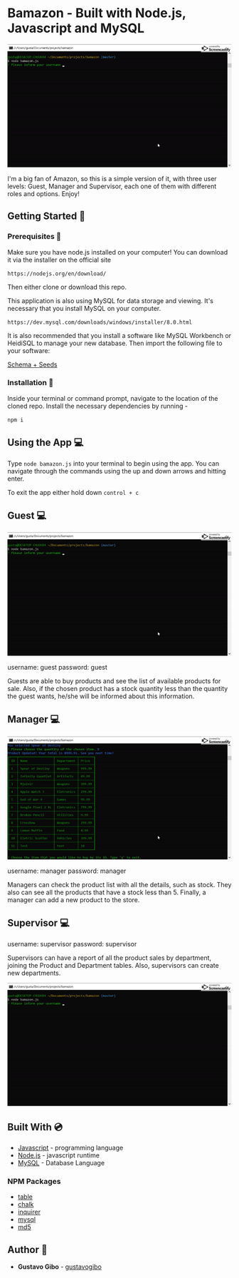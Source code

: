 # Bamazon - Built with Node.js, Javascript and MySQL 

![demo](./gifs/demo.gif)

I'm a big fan of Amazon, so this is a simple version of it, with three user levels: Guest, Manager and Supervisor, each one of them with different roles and options. Enjoy! 

## Getting Started :floppy_disk:

### Prerequisites :open_file_folder:
Make sure you have node.js installed on your computer! You can download it via the installer on the official site
```
https://nodejs.org/en/download/
```
Then either clone or download this repo.

This application is also using MySQL for data storage and viewing. It's necessary that you install MySQL on your computer.
```
https://dev.mysql.com/downloads/windows/installer/8.0.html
```

It is also recommended that you install a software like MySQL Workbench or HeidiSQL to manage your new database. Then import the following file to your software:

[Schema + Seeds](./schema-seeds.sql)

### Installation :file_folder:
Inside your terminal or command prompt, navigate to the location of the cloned repo. Install the necessary dependencies by running - 
```
npm i
```

## Using the App :computer:

Type `node bamazon.js` into your terminal to begin using the app. You can navigate through the commands using the up and down arrows and hitting enter. 

To exit the app either hold down `control + c`

## Guest :computer:

![demo](./gifs/guest.gif)

username: guest
password: guest

Guests are able to buy products and see the list of available products for sale. Also, if the chosen product has a stock quantity less than the quantity the guest wants, he/she will be informed about this information.


## Manager :computer:

![demo](./gifs/manager.gif)

username: manager
password: manager

Managers can check the product list with all the details, such as stock. They also can see all the products that have a stock less than 5. Finally, a manager can add a new product to the store.


## Supervisor :computer:

username: supervisor
password: supervisor

Supervisors can have a report of all the product sales by department, joining the Product and Department tables. Also, supervisors can create new departments.

![demo](./gifs/supervisor.gif)

## Built With :cd:
* [Javascript](https://www.javascript.com/) - programming language
* [Node.js](https://nodejs.org/en/) - javascript runtime
* [MySQL](https://dev.mysql.com/downloads/windows/installer/8.0.html) - Database Language

### NPM Packages
* [table](https://www.npmjs.com/package/table)
* [chalk](https://www.npmjs.com/package/chalk)
* [inquirer](https://www.npmjs.com/package/inquirer)
* [mysql](https://www.npmjs.com/package/mysql)
* [md5](https://www.npmjs.com/package/md5)

## Author :key:
* **Gustavo Gibo** - [gustavogibo](https://github.com/gustavogibo)